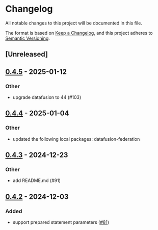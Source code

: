 # Changelog

All notable changes to this project will be documented in this file.

The format is based on [Keep a Changelog](https://keepachangelog.com/en/1.0.0/),
and this project adheres to [Semantic Versioning](https://semver.org/spec/v2.0.0.html).

## [Unreleased]

## [0.4.5](https://github.com/datafusion-contrib/datafusion-federation/compare/datafusion-flight-sql-server-v0.4.4...datafusion-flight-sql-server-v0.4.5) - 2025-01-12

### Other

- upgrade datafusion to 44 (#103)

## [0.4.4](https://github.com/datafusion-contrib/datafusion-federation/compare/datafusion-flight-sql-server-v0.4.3...datafusion-flight-sql-server-v0.4.4) - 2025-01-04

### Other

- updated the following local packages: datafusion-federation

## [0.4.3](https://github.com/datafusion-contrib/datafusion-federation/compare/datafusion-flight-sql-server-v0.4.2...datafusion-flight-sql-server-v0.4.3) - 2024-12-23

### Other

- add README.md (#91)

## [0.4.2](https://github.com/datafusion-contrib/datafusion-federation/compare/datafusion-flight-sql-server-v0.4.1...datafusion-flight-sql-server-v0.4.2) - 2024-12-03

### Added

- support prepared statement parameters ([#81](https://github.com/datafusion-contrib/datafusion-federation/pull/81))
